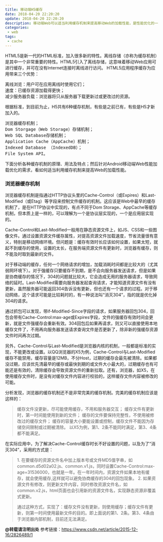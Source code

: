 ```yaml
---
title: 移动端H5缓存
date: 2018-04-20 22:20:20
update: 2018-04-20 22:20:20
description: 移动端Web可以适当利用缓存机制来提高移动Web的加载性能，是性能优化的一个方向。HTML5是新一代的HTML标准，加入了很多新的特性，本文会详细介绍移动端H5缓存的几种方式。
categories:
 - web
tags:
 - cache
---
```

HTML5是新一代的HTML标准，加入很多新的特性。离线存储（亦称为缓存机制）是其中一个非常重要的特性。HTML5引入了离线存储，这意味着移动Web应用可进行缓存，并可在没有Internet连接时离线进行访问。
HTML5应用程序缓存为应用带来三个优势：
<pre>离线浏览：用户可在应用离线时使用它们；
速度：已缓存资源加载得更快；
减少服务器负载：浏览器将只从服务器下载更新过或更改过的资源。</pre>根据标准，到目前为止，H5共有6种缓存机制，有些是之前已有，有些是H5才新加入的。
<pre>浏览器缓存机制；
Dom Storgage（Web Storage）存储机制；
Web SQL Database存储机制；
Application Cache（AppCache）机制；
Indexed Database （IndexedDB）；
File System API。</pre>下面分析各种缓存机制的原理、用法及特点；然后针对Android移动端Web性能加载优化的需求，看如何适当利用缓存机制来提高Web的加载性能。
### 浏览器缓存机制
浏览器缓存机制是指通过HTTP协议头里的Cache-Control（或Expires）和Last-Modified（或Etag）等字段来控制文件缓存的机制。这应该是Web中最早的缓存机制了，是在HTTP协议中实现的，有点不同于Dom Storage、AppCache等缓存机制，但本质上是一样的，可以理解为一个是协议层实现的，一个是应用层实现的。

Cache-Control和Last-Modified一般用在静态资源文件上，如JS、CSS和一些图像文件。通过设置资源文件缓存属性，对提高资源文件加载速度，节省流量很有意义，特别是移动网络环境。但问题是：缓存有效时长应该如何设置，如果太短，就起不到缓存的使用，设置的太长，在服务端资源文件有更新时，浏览器有缓存，则不能及时取到最新的文件。

对于移动端的缓存，任何一个网络请求的增加，加载消耗时间都是比较大的（尤其弱网环境下）。对于强缓存只要缓存不到期，是不会向服务器发送请求，但是如果是协商缓存的情况下，304的问题就比较大，它会造成无用的服务器请求，导致网络的延时。Last-Modified需要向服务器发起查询请求，才能知道资源文件有没有更新，虽然服务器可能返回304告诉没有更新，但也还有一个请求的过程。对于移动网络，这个请求可能是比较耗时的，有一种说法叫“消灭304”，指的就是优化掉304的请求。

通过抓包可以发现，带if-Modified-Since字段的请求，如果服务器回包304，回包会带有Cache-Control:max-age或Expires字段，文件的强缓存有效时间会更新，就是文件强缓存会重新有效。304回包后如果再请求，则又可以直接使用本地缓存文件了，不用再向服务器发送请求查询文件是否更新了，除非新的强缓存资源文件时间再次过期。

另外，Cache-Control与Last-Modified是浏览器内核的机制，一般都是标准的实现，不能更改或设置。以QQ浏览器的X5为例，Cache-Control与Last-Modified缓存不能禁用，缓存容量是12MB，不分Host，过期的缓存会最先被清除。如果都没过期，应该优先清最早的缓存或最快到期的或文件大小最大的，过期缓存也有可能还是有效的，清除缓存会导致资源文件的重新拉取。还有，浏览器，如X5，在使用缓存文件时，是没有对缓存文件内容进行校验的，这样缓存文件内容被修改的可能。

分析发现，浏览器的缓存机制还不是非常完美的缓存机制。完美的缓存机制应该是这样的：

<blockquote>缓存文件没更新，尽可能使用缓存，不用和服务器交互；
缓存文件有更新时，第一时间能使用到新的文件；
缓存的文件要保持完整性，不使用被修改过的缓存文件；
缓存的容量大小要能设置或控制，缓存文件不能因为存储空间限制或过期被清除。 以X5为例，第1、2条不能同时满足，第3、4条都不能满足。</blockquote>

在实际应用中，为了解决Cache-Control缓存时长不好设置的问题，以及为了“消灭304”，采用的方式是：

<blockquote>1. 在要缓存的资源文件名中加上版本号或文件MD5值字串，如common.d5d02a02.js、common.v1.js，同时设置Cache-Control:max-age=31536000，也就是一年。在一年时间内，资源文件如果本地有缓存，就会使用缓存,这样就可以避免协商缓存的304的回包现象。
2. 如果资源文件有修改，则更新文件内容，同时修改资源文件名，如common.v2.js，html页面也会引用新的资源文件名，实现静态资源非覆盖式更新。

通过这种方式，实现了：缓存文件没有更新，则使用缓存；缓存文件有更新，则第一时间使用最新文件的目的。即上面说的第1、2条。第3、4条由于浏览器内部机制，目前还无法满足。</blockquote>

**@转载请注明出处**
参考链接：https://www.csdn.net/article/2015-12-16/2826489/1
